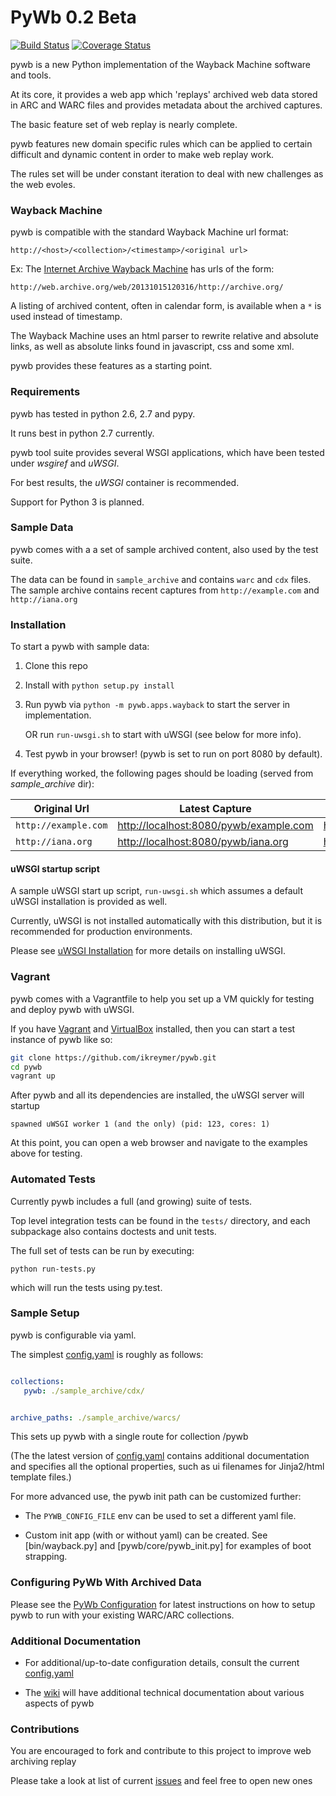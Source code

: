 PyWb 0.2 Beta
==============

[![Build Status](https://travis-ci.org/ikreymer/pywb.png?branch=master)](https://travis-ci.org/ikreymer/pywb)
[![Coverage Status](https://coveralls.io/repos/ikreymer/pywb/badge.png?branch=master)](https://coveralls.io/r/ikreymer/pywb?branch=master)

pywb is a new Python implementation of the Wayback Machine software and tools.

At its core, it provides a web app which 'replays' archived web data stored in ARC and WARC files and provides metadata about the archived
captures.


The basic feature set of web replay is nearly complete.

pywb features new domain specific rules which can be applied to certain difficult and dynamic content in order to make
web replay work.

The rules set will be under constant iteration to deal with new challenges as the web evoles.


### Wayback Machine

pywb is compatible with the standard Wayback Machine url format:

`http://<host>/<collection>/<timestamp>/<original url>`


Ex: The [Internet Archive Wayback Machine](https//archive.org/web/) has urls of the form:

`http://web.archive.org/web/20131015120316/http://archive.org/`


A listing of archived content, often in calendar form, is available when a `*` is used instead of timestamp.


The Wayback Machine uses an html parser to rewrite relative and absolute links, as well as absolute links found in javascript, css and some xml.

pywb provides these features as a starting point.


### Requirements

pywb has tested in python 2.6, 2.7 and pypy.

It runs best in python 2.7 currently.

pywb tool suite provides several WSGI applications, which have been tested under
*wsgiref* and *uWSGI*.

For best results, the *uWSGI* container is recommended.

Support for Python 3 is planned.

### Sample Data

pywb comes with a a set of sample archived content, also used by the test suite.

The data can be found in `sample_archive` and contains
`warc` and `cdx` files. The sample archive contains
recent captures from `http://example.com` and `http://iana.org`

### Installation

To start a pywb with sample data:

1. Clone this repo

2. Install with `python setup.py install`

3. Run pywb via `python -m pywb.apps.wayback` to start the server in implementation.

   OR run `run-uwsgi.sh` to start with uWSGI (see below for more info).

4. Test pywb in your browser!  (pywb is set to run on port 8080 by default).


If everything worked, the following pages should be loading (served from *sample_archive* dir):


| Original Url       | Latest Capture  | List of All Captures    |
| -------------      | -------------   | ----------------------- |
| `http://example.com` | [http://localhost:8080/pywb/example.com](http://localhost:8080/pywb/example.com) | [http://localhost:8080/pywb/*/example.com](http://localhost:8080/pywb/*/example.com) |
| `http://iana.org`    | [http://localhost:8080/pywb/iana.org](http://localhost:8080/pywb/iana.org) | [http://localhost:8080/pywb/*/iana.org](http://localhost:8080/pywb/*/iana.org) |

#### uWSGI startup script

A sample uWSGI start up script, `run-uwsgi.sh` which assumes a default uWSGI installation is provided as well.

Currently, uWSGI is not installed automatically with this distribution, but it is recommended for production environments.

Please see [uWSGI Installation][1] for more details on installing uWSGI.


### Vagrant

pywb comes with a Vagrantfile to help you set up a VM quickly for testing and deploy pywb
with uWSGI.

If you have [Vagrant](http://www.vagrantup.com/) and [VirtualBox](https://www.virtualbox.org/)
installed, then you can start a test instance of pywb like so:

```bash
git clone https://github.com/ikreymer/pywb.git
cd pywb
vagrant up
```

After pywb and all its dependencies are installed, the uWSGI server will startup

```
spawned uWSGI worker 1 (and the only) (pid: 123, cores: 1)
```

At this point, you can open a web browser and navigate to the examples above for testing.


### Automated Tests

Currently pywb includes a full (and growing) suite of tests.

Top level integration tests can be found in the `tests/` directory,
and each subpackage also contains doctests and unit tests.


The full set of tests can be run by executing:

`python run-tests.py`

which will run the tests using py.test.


### Sample Setup

pywb is configurable via yaml.

The simplest [config.yaml](config.yaml) is roughly as follows:

```yaml

collections:
   pywb: ./sample_archive/cdx/


archive_paths: ./sample_archive/warcs/

```

This sets up pywb with a single route for collection /pywb


(The the latest version of [config.yaml](config.yaml) contains additional documentation and specifies
all the optional properties, such as ui filenames for Jinja2/html template files.)


For more advanced use, the pywb init path can be customized further:


* The `PYWB_CONFIG_FILE` env can be used to set a different yaml file.

* Custom init app (with or without yaml) can be created. See [bin/wayback.py] and [pywb/core/pywb_init.py] for examples
  of boot strapping.


### Configuring PyWb With Archived Data

Please see the [PyWb Configuration](https://github.com/ikreymer/pywb/wiki/Pywb-Configuration) for latest instructions on how to setup pywb to run with your existing WARC/ARC collections.

### Additional Documentation

* For additional/up-to-date configuration details, consult the current [config.yaml](config.yaml)

* The [wiki](https://github.com/ikreymer/pywb/wiki) will have additional technical documentation about various aspects of pywb

### Contributions

You are encouraged to fork and contribute to this project to improve web archiving replay

Please take a look at list of current [issues](https://github.com/ikreymer/pywb/issues?state=open) and feel free to open new ones


[1]: http://uwsgi-docs.readthedocs.org/en/latest/Install.html
